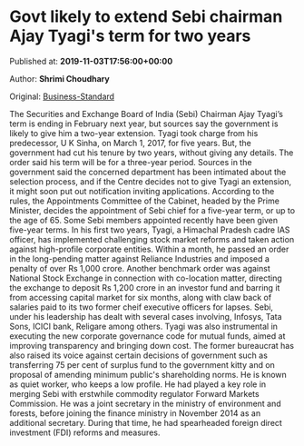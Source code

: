 
# Govt likely to extend Sebi chairman Ajay Tyagi's term for two years

Published at: **2019-11-03T17:56:00+00:00**

Author: **Shrimi Choudhary**

Original: [Business-Standard](https://www.business-standard.com/article/current-affairs/govt-likely-to-extend-sebi-chairman-ajay-tyagi-s-term-for-two-years-119110300876_1.html)

The Securities and Exchange Board of India (Sebi) Chairman Ajay Tyagi’s term is ending in February next year, but sources say the government is likely to give him a two-year extension.
Tyagi took charge from his predecessor, U K Sinha, on March 1, 2017, for five years. But, the government had cut his tenure by two years, without giving any details. The order said his term will be for a three-year period.
Sources in the government said the concerned department has been intimated about the selection process, and if the Centre decides not to give Tyagi an extension, it might soon put out notification inviting applications.
According to the rules, the Appointments Committee of the Cabinet, headed by the Prime Minister, decides the appointment of Sebi chief for a five-year term, or up to the age of 65. Some Sebi members appointed recently have been given five-year terms.
In his first two years, Tyagi, a Himachal Pradesh cadre IAS officer, has implemented challenging stock market reforms and taken action against high-profile corporate entities. Within a month, he passed an order in the long-pending matter against Reliance Industries and imposed a penalty of over Rs 1,000 crore. Another benchmark order was against National Stock Exchange in connection with co-location matter, directing the exchange to deposit Rs 1,200 crore in an investor fund and barring it from accessing capital market for six months, along with claw back of salaries paid to its two former cheif executive officers for lapses. Sebi, under his leadership has dealt with several cases involving, Infosys, Tata Sons, ICICI bank, Religare among others.
Tyagi was also instrumental in executing the new corporate governance code for mutual funds, aimed at improving transparency and bringing down cost.
The former bureaucrat has also raised its voice against certain decisions of government such as transferring 75 per cent of surplus fund to the government kitty and on proposal of amending minimum public's shareholding norms.
He is known as quiet worker, who keeps a low profile. He had played a key role in merging Sebi with erstwhile commodity regulator Forward Markets Commission.
He was a joint secretary in the ministry of environment and forests, before joining the finance ministry in November 2014 as an additional secretary. During that time, he had spearheaded foreign direct investment (FDI) reforms and measures.
